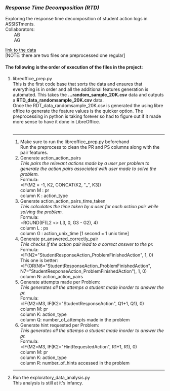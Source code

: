 <h3 ><em>Response Time Decomposition (RTD)</em></h3>
Exploring the response time decomposition of student action logs in ASSISTments.<br>
Collaborators:<br> 
&nbsp;&nbsp;&nbsp;&nbsp;&nbsp;&nbsp;
AB<br>
&nbsp;&nbsp;&nbsp;&nbsp;&nbsp;&nbsp;
AG

[link to the data](https://drive.google.com/drive/folders/1fRhyVEetIsgRdp-B8J5seH64FCHC2HMI?usp=sharing)
<br>[NOTE: there are two files one preprocessed one regular]
<h4>The following is the order of execution of the files in the project:</h4>
<ol>
    <li>libreoffice_prep.py <br/>
        This is the first code base that sorts the data and ensures that everything is in 
        order and all the additional features generation is automated. This takes the 
        <b>...random_sample_20K.csv</b> data and outputs a 
        <b>RTD_data_randomsample_20K.csv</b> data.
        <br>
        Once the RDT_data_randomsample_20K.csv is generated the using libre office to 
        generate the feature values is the quicker option.
        The preprocessing in python is taking forever so had to figure out if it made more sense to have it done in LibreOffice.
        <br>
        <br>
        <hr>
        <ol>
            <li>Make sure to run the libreoffice_prep.py beforehand <br>
                Run the preprocess to clean the PR and PS columns along with the pair features.<br>
            </li>
            <li>Generate action_action_pairs <br> 
                <em>This pairs the relevant actions made by a user per problem to generate the action 
                pairs associated with user made to solve the problem.</em><br>
                Formula: <br>
                =IF(M2 = -1, K2, CONCAT(K2, "_", K3))<br>
                column M : pr<br>
                column K : action_type
            </li>
            <li>Generate action_action_pairs_time_taken <br>
                <em>This calculates the time taken by a user for each action pair while solving the problem.</em><br>
                Formula: <br>
                <!--=IF(M2 = -1, 0, IF(M2 <>M3 , 0,G3 - G2))<br>
                column M : pr<br>-->
                =ROUND(IF(L2 <> L3, 0, G3 - G2), 4) <br>
                column L : ps<br>
                column G : action_unix_time [1 second = 1 unix time]        
            </li>
            <li>Generate pr_answered_correctly_pair <br>
                <em>This checks if the action pair lead to a correct answer to the pr.</em><br>
                Formula: <br>
                <!-- =IF(OR( N5 = "UserSelectedContinueAction", N5 = "ProblemSetMasteredAction" ,  N6 = "UserSelectedContinueAction", N6 = "ProblemSetMasteredAction") , 1, 0) -->
                =IF(N2="StudentResponseAction_ProblemFinishedAction", 1, 0)<br>
                This one is better: <br>
                =IF(OR(N6="StudentResponseAction_ProblemFinishedAction", N7="StudentResponseAction_ProblemFinishedAction"), 1, 0)<br>
                column N: action_action_pairs 
            </li>
            <li>Generate attempts made per Problem: <br>
                <em>This generates all the attemps a student made inorder to answer the pr.</em><br>
                Formula: <br>
                =IF(M2=M3, IF(K2="StudentResponseAction", Q1+1, Q1), 0)<br>
                column M: pr <br>
                column K: action_type<br>
                column Q: number_of_attempts made in the problem
            </li>
            <li>Generate hint requested per Problem:<br>
                <em>This generates all the attemps a student made inorder to answer the pr.</em><br>
                Formula: <br>
                =IF(M2=M3, IF(K2="HintRequestedAction", R1+1, R1), 0)<br>
                column M: pr <br>
                column K: action_type<br>
                column R: number_of_hints accessed in the problem
            </li>
        </ol>
        <hr>
    </li>
    <li>Run the exploratory_data_analysis.py<br/>
        This analysis is still at it's infancy. 
    </li>
</ol>
